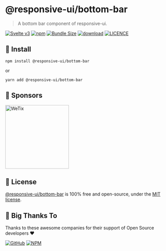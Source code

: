 
# @responsive-ui/bottom-bar

> A bottom bar component of responsive-ui.

<p>

[![Svelte v3](https://img.shields.io/badge/svelte-v3-orange.svg)](https://svelte.dev)
[![npm](https://img.shields.io/npm/v/@responsive-ui/bottom-bar.svg)](https://www.npmjs.com/package/@responsive-ui/bottom-bar)
[![Bundle Size](https://badgen.net/bundlephobia/minzip/%40responsive-ui%2Fbottom-bar)](https://bundlephobia.com/result?p=%40responsive-ui%2Fbottom-bar)
[![download](https://img.shields.io/npm/dw/@responsive-ui/bottom-bar.svg)](https://www.npmjs.com/package/@responsive-ui/bottom-bar)
[![LICENCE](https://img.shields.io/github/license/wetix/responsive-ui)](https://github.com/wetix/responsive-ui/blob/main/LICENSE)

</p>

## 🔨 Install

```console
npm install @responsive-ui/bottom-bar
```

or

```console
yarn add @responsive-ui/bottom-bar
```

## 🔋 Sponsors

<img src="https://asset.wetix.my/images/logo/wetix.png" alt="WeTix" width="200px">

## 📄 License

[@responsive-ui/bottom-bar](https://github.com/wetix/responsive-ui/tree/main/components/bottom-bar) is 100% free and open-source, under the [MIT license](https://github.com/wetix/responsive-ui/blob/main/LICENSE).

## 🎉 Big Thanks To

Thanks to these awesome companies for their support of Open Source developers ❤

[![GitHub](https://jstools.dev/img/badges/github.svg)](https://github.com/open-source)
[![NPM](https://jstools.dev/img/badges/npm.svg)](https://www.npmjs.com/)
